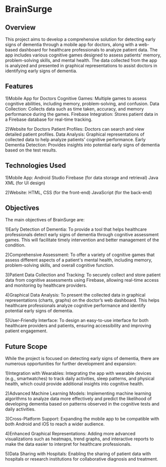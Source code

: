# BrainSurge


## Overview

This project aims to develop a comprehensive solution for detecting early signs of dementia through a mobile app for doctors, along with a web-based dashboard for healthcare professionals to analyze patient data. The app includes various cognitive games designed to assess patients' memory, problem-solving skills, and mental health. The data collected from the app is analyzed and presented in graphical representations to assist doctors in identifying early signs of dementia.

## Features

1)Mobile App for Doctors
Cognitive Games: Multiple games to assess cognitive abilities, including memory, problem-solving, and confusion.
Data Collection: Collects data such as time taken, accuracy, and memory performance during the games.
Firebase Integration: Stores patient data in a Firebase database for real-time tracking.

2)Website for Doctors
Patient Profiles: Doctors can search and view detailed patient profiles.
Data Analysis: Graphical representations of collected data to help analyze patients' cognitive performance.
Early Dementia Detection: Provides insights into potential early signs of dementia based on the test results.

## Technologies Used

1)Mobile App:
Android Studio
Firebase (for data storage and retrieval)
Java
XML (for UI design)

2)Website:
HTML, CSS (for the front-end)
JavaScript (for the back-end)

## Objectives

The main objectives of BrainSurge are:

1)Early Detection of Dementia: To provide a tool that helps healthcare professionals detect early signs of dementia through cognitive assessment games. This will facilitate timely intervention and better management of the condition.

2)Comprehensive Assessment: To offer a variety of cognitive games that assess different aspects of a patient's mental health, including memory, problem-solving skills, and overall cognitive function.

3)Patient Data Collection and Tracking: To securely collect and store patient data from cognitive assessments using Firebase, allowing real-time access and monitoring by healthcare providers.

4)Graphical Data Analysis: To present the collected data in graphical representations (charts, graphs) on the doctor’s web dashboard. This helps healthcare professionals analyze cognitive performance and identify potential early signs of dementia.

5)User-Friendly Interface: To design an easy-to-use interface for both healthcare providers and patients, ensuring accessibility and improving patient engagement.

## Future Scope

While the project is focused on detecting early signs of dementia, there are numerous opportunities for further development and expansion:

1)Integration with Wearables: Integrating the app with wearable devices (e.g., smartwatches) to track daily activities, sleep patterns, and physical health, which could provide additional insights into cognitive health.

2)Advanced Machine Learning Models: Implementing machine learning algorithms to analyze data more effectively and predict the likelihood of developing dementia based on patterns observed in the cognitive tests and daily activities.

3)Cross-Platform Support: Expanding the mobile app to be compatible with both Android and iOS to reach a wider audience.

4)Enhanced Graphical Representations: Adding more advanced visualizations such as heatmaps, trend graphs, and interactive reports to make the data easier to interpret for healthcare professionals.

5)Data Sharing with Hospitals: Enabling the sharing of patient data with hospitals or research institutions for collaborative diagnosis and treatment.

